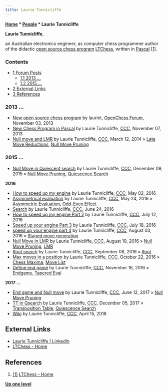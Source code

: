```yaml
---
title: Laurie Tunnicliffe
---
```

**[Home](Home "Home") \* [People](People "People") \* Laurie Tunnicliffe**


**Laurie Tunnicliffe**,  

an Australian electronics engineer, as computer chess programmer author of the didactic [open source chess program](Category:Open_Source "Category:Open Source") [LTChess](LTChess "LTChess"), written in [Pascal](Pascal "Pascal") <a id="cite-note-1" href="#cite-ref-1">[1]</a>.



### Contents


* [1 Forum Posts](#forum-posts)
	+ [1.1 2013 ...](#2013-...)
	+ [1.2 2015 ...](#2015-...)
* [2 External Links](#external-links)
* [3 References](#references)






### 2013 ...


* [New open source chess program](http://www.open-chess.org/viewtopic.php?f=3&t=2491) by lauriet, [OpenChess Forum](Computer_Chess_Forums "Computer Chess Forums"), November 03, 2013
* [New Chess Program in Pascal](http://www.talkchess.com/forum/viewtopic.php?t=49972) by Laurie Tunnicliffe, [CCC](CCC "CCC"), November 07, 2013
* [Null move and LMR](http://www.talkchess.com/forum/viewtopic.php?t=51578) by Laurie Tunnicliffe, [CCC](CCC "CCC"), March 12, 2014 » [Late Move Reductions](Late_Move_Reductions "Late Move Reductions"), [Null Move Pruning](Null_Move_Pruning "Null Move Pruning")


### 2015 ...


* [Null Move in Quiescent search](http://www.talkchess.com/forum/viewtopic.php?t=58527) by Laurie Tunnicliffe, [CCC](CCC "CCC"), December 09, 2015 » [Null Move Pruning](Null_Move_Pruning "Null Move Pruning"), [Quiescence Search](Quiescence_Search "Quiescence Search")


**2016**



* [How to speed up my engine](http://www.talkchess.com/forum/viewtopic.php?t=60023) by Laurie Tunnicliffe, [CCC](CCC "CCC"), May 02, 2016
* [Asymmetrical evaluation](http://www.talkchess.com/forum/viewtopic.php?t=60262) by Laurie Tunnicliffe, [CCC](CCC "CCC"), May 24, 2016 » [Asymmetric Evaluation](Asymmetric_Evaluation "Asymmetric Evaluation"), [Odd-Even Effect](Odd-Even_Effect "Odd-Even Effect")
* [Search](http://www.talkchess.com/forum/viewtopic.php?t=60581) by Laurie Tunnicliffe, [CCC](CCC "CCC"), June 24, 2016
* [How to speed up my engine Part 2](http://www.talkchess.com/forum/viewtopic.php?t=60790) by Laurie Tunnicliffe, [CCC](CCC "CCC"), July 12, 2016
* [Speed up your engine Part 3](http://www.talkchess.com/forum/viewtopic.php?t=60858) by Laurie Tunnicliffe, [CCC](CCC "CCC"), July 18, 2016
* [speed up your engine part 4](http://www.talkchess.com/forum/viewtopic.php?t=61020) by Laurie Tunnicliffe, [CCC](CCC "CCC"), August 03, 2016 » [Staged move generation](Move_Generation#Staged "Move Generation")
* [Null Move in LMR](http://www.talkchess.com/forum/viewtopic.php?t=61086) by Laurie Tunnicliffe, [CCC](CCC "CCC"), August 10, 2016 » [Null Move Pruning](Null_Move_Pruning "Null Move Pruning"), [LMR](Late_Move_Reductions "Late Move Reductions")
* [Root search](http://www.talkchess.com/forum/viewtopic.php?t=61358) by Laurie Tunnicliffe, [CCC](CCC "CCC"), September 08, 2016 » [Root](Root "Root")
* [Max moves in a position](http://www.talkchess.com/forum/viewtopic.php?t=61792) by Laurie Tunnicliffe, [CCC](CCC "CCC"), October 22, 2016 » [Chess Maxima](Chess#Maxima "Chess"), [Move List](Move_List "Move List")
* [Define end game](http://www.talkchess.com/forum/viewtopic.php?t=62153) by Laurie Tunnicliffe, [CCC](CCC "CCC"), November 16, 2016 » [Endgame](Endgame "Endgame"), [Tapered Eval](Tapered_Eval "Tapered Eval")


**2017 ...**



* [End game and Null move](http://www.talkchess.com/forum/viewtopic.php?t=64266) by Laurie Tunnicliffe, [CCC](CCC "CCC"), June 12, 2017 » [Null Move Pruning](Null_Move_Pruning "Null Move Pruning")
* [TT in Qsearch](http://www.talkchess.com/forum3/viewtopic.php?f=7&t=65903) by Laurie Tunnicliffe, [CCC](CCC "CCC"), December 05, 2017 » [Transposition Table](Transposition_Table "Transposition Table"), [Quiescence Search](Quiescence_Search "Quiescence Search")
* [Wiki](http://www.talkchess.com/forum3/viewtopic.php?f=7&t=67118) by Laurie Tunnicliffe, [CCC](CCC "CCC"), April 15, 2018


## External Links


* [Laurie Tunnicliffe | LinkedIn](https://www.linkedin.com/in/laurie-tunnicliffe-4a7ba047/)
* [LTChess - Home](https://ltchess.weebly.com/)


## References


1. <a id="cite-ref-1" href="#cite-note-1">[1]</a> [LTChess - Home](https://ltchess.weebly.com/)

**[Up one level](People "People")**







 

